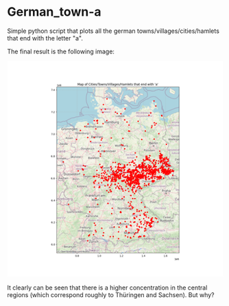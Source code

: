 # German_town-a
Simple python script that plots all the german towns/villages/cities/hamlets that end with the letter "a".

The final result is the following image:

![final_map](https://raw.githubusercontent.com/PiSimo/German-towns-ending-with-a/refs/heads/main/map_with_towns_ending_with_a.png)

It clearly can be seen that there is a higher concentration in the central regions (which correspond roughly to Thüringen and Sachsen). But why?
